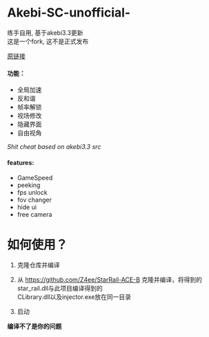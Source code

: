 # Akebi-SC-unofficial-
练手自用, 基于akebi3.3更新  
这是一个fork, 这不是正式发布

[原链接](https://github.com/NctimeAza/StarRail-Cheat/)

#### 功能：

- 全局加速
- 反和谐
- 帧率解锁
- 视场修改
- 隐藏界面
- 自由视角

*Shit cheat based on akebi3.3 src*

#### features:

- GameSpeed
- peeking
- fps unlock
- fov changer
- hide ui
- free camera

# 如何使用？

1. 克隆仓库并编译

2. 从 https://github.com/Z4ee/StarRail-ACE-B 克隆并编译，将得到的star_rail.dll与此项目编译得到的  
   CLibrary.dll以及injector.exe放在同一目录

3. 启动

**编译不了是你的问题**
